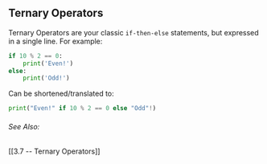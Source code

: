 ## Ternary Operators
Ternary Operators are your classic `if-then-else` statements, but expressed in a single line. For example:

```py
if 10 % 2 == 0:
	print('Even!')
else:
	print('Odd!')
```
Can be shortened/translated to:
```py
print("Even!" if 10 % 2 == 0 else "Odd"!)
```

###### See Also:
[[3.7 -- Ternary Operators]]